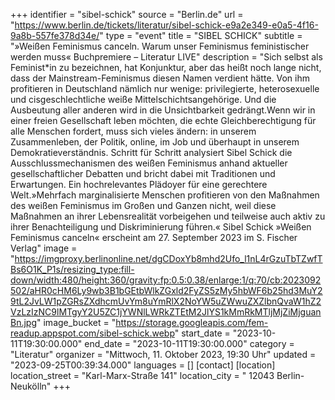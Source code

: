 +++
identifier = "sibel-schick"
source = "Berlin.de"
url = "https://www.berlin.de/tickets/literatur/sibel-schick-e9a2e349-e0a5-4f16-9a8b-557fe378d34e/"
type = "event"
title = "SIBEL SCHICK"
subtitle = "»Weißen Feminismus canceln. Warum unser Feminismus feministischer werden muss« Buchpremiere – Literatur LIVE"
description = "Sich selbst als Feminist*in zu bezeichnen, hat Konjunktur, aber das heißt noch lange nicht, dass der Mainstream-Feminismus diesen Namen verdient hätte. Von ihm profitieren in Deutschland nämlich nur wenige: privilegierte, heterosexuelle und cisgeschlechtliche weiße Mittelschichtsangehörige. Und die Ausbeutung aller anderen wird in die Unsichtbarkeit gedrängt.Wenn wir in einer freien Gesellschaft leben möchten, die echte Gleichberechtigung für alle Menschen fordert, muss sich vieles ändern: in unserem Zusammenleben, der Politik, online, im Job und überhaupt in unserem Demokratieverständnis. Schritt für Schritt analysiert Sibel Schick die Ausschlussmechanismen des weißen Feminismus anhand aktueller gesellschaftlicher Debatten und bricht dabei mit Traditionen und Erwartungen. Ein hochrelevantes Plädoyer für eine gerechtere Welt.»Mehrfach marginalisierte Menschen profitieren von den Maßnahmen des weißen Feminismus im Großen und Ganzen nicht, weil diese Maßnahmen an ihrer Lebensrealität vorbeigehen und teilweise auch aktiv zu ihrer Benachteiligung und Diskriminierung führen.« Sibel Schick »Weißen Feminismus canceln« erscheint am 27. September 2023 im S. Fischer Verlag"
image = "https://imgproxy.berlinonline.net/dgCDoxYb8mhd2Ufo_l1nL4rGzuTbTZwfTBs6O1K_P1s/resizing_type:fill-down/width:480/height:360/gravity:fp:0.5:0.38/enlarge:1/q:70/cb:2023092502/aHR0cHM6Ly9wb3B1bGEtbWlkZGxld2FyZS5zMy5hbWF6b25hd3MuY29tL2JvLW1pZGRsZXdhcmUvYm8uYmRlX2NoYW5uZWwuZXZlbnQvaW1hZ2VzLzIzNC9lMTgyY2U5ZC1jYWNlLWRkZTEtM2JlYS1kMmRkMTljMjZiMjguanBn.jpg"
image_bucket = "https://storage.googleapis.com/fem-readup.appspot.com/sibel-schick.webp"
start_date = "2023-10-11T19:30:00.000"
end_date = "2023-10-11T19:30:00.000"
category = "Literatur"
organizer = "Mittwoch, 11. Oktober 2023, 19:30 Uhr"
updated = "2023-09-25T00:39:34.000"
languages = []
[contact]
[location]
location_street = "Karl-Marx-Straße 141"
location_city = " 12043 Berlin-Neukölln"
+++